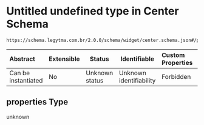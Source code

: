 # Untitled undefined type in Center Schema

```txt
https://schema.legytma.com.br/2.0.0/schema/widget/center.schema.json#/properties
```




| Abstract            | Extensible | Status         | Identifiable            | Custom Properties | Additional Properties | Access Restrictions | Defined In                                                                         |
| :------------------ | ---------- | -------------- | ----------------------- | :---------------- | --------------------- | ------------------- | ---------------------------------------------------------------------------------- |
| Can be instantiated | No         | Unknown status | Unknown identifiability | Forbidden         | Allowed               | none                | [center.schema.json\*](../schema/widget/center.schema.json) |

## properties Type

unknown
